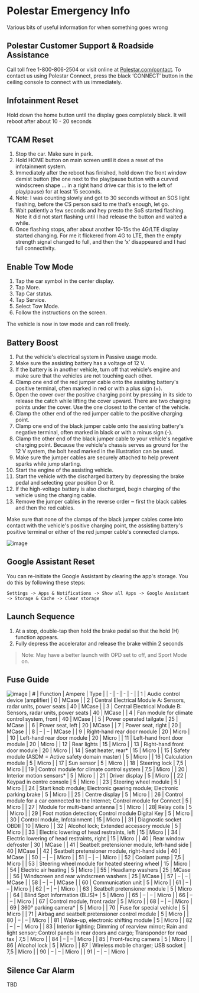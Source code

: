# Polestar Emergency Info

Various bits of useful information for when something goes wrong

## Polestar Customer Support & Roadside Assistance

Call toll free 1-800-806-2504 or visit online at [Polestar.com/contact](https://Polestar.com/contact). To contact us using Polestar Connect, press the black ‘CONNECT’ button in the ceiling console to connect with us immediately.

## Infotainment Reset

Hold down the home button until the display goes completely black. It will reboot after about 10 - 20 seconds

## TCAM Reset

1. Stop the car. Make sure in park.
2. Hold HOME button on main screen until it does a reset of the infotainment system.
3. Immediately after the reboot has finished, hold down the front window demist button (the one next to the play/pause button with a curved windscreen shape ... in a right hand drive car this is to the left of play/pause) for at least 15 seconds.
4. Note: I was counting slowly and got to 30 seconds without an SOS light flashing, before the CS person said to me that’s enough, let go.
5. Wait patiently a few seconds and hey presto the SoS started flashing. Note it did not start flashing until I had release the button and waited a while.
6. Once flashing stops, after about another 10-15s the 4G/LTE display started changing. For me it flickered from 4G to LTE, then the empty strength signal changed to full, and then the ‘x’ disappeared and I had full connectivity.

## Enable Tow Mode

1. Tap the car symbol in the center display.
2. Tap More.
3. Tap Car status.
4. Tap Service.
5. Select Tow Mode.
6. Follow the instructions on the screen.

The vehicle is now in tow mode and can roll freely.

## Battery Boost

1. Put the vehicle's electrical system in Passive usage mode.
2. Make sure the assisting battery has a voltage of 12 V.
3. If the battery is in another vehicle, turn off that vehicle's engine and make sure that the vehicles are not touching each other.
4. Clamp one end of the red jumper cable onto the assisting battery's positive terminal, often marked in red or with a plus sign (+).
5. Open the cover over the positive charging point by pressing in its side to release the catch while lifting the cover upward. There are two charging points under the cover. Use the one closest to the center of the vehicle.
6. Clamp the other end of the red jumper cable to the positive charging point.
7. Clamp one end of the black jumper cable onto the assisting battery's negative terminal, often marked in black or with a minus sign (-).
8. Clamp the other end of the black jumper cable to your vehicle's negative charging point. Because the vehicle's chassis serves as ground for the 12 V system, the bolt head marked in the illustration can be used.
9. Make sure the jumper cables are securely attached to help prevent sparks while jump starting.
10. Start the engine of the assisting vehicle.
11. Start the vehicle with the discharged battery by depressing the brake pedal and selecting gear position D or R.
12. If the high-voltage battery is also discharged, begin charging of the vehicle using the charging cable.
13. Remove the jumper cables in the reverse order ‒ first the black cables and then the red cables.

Make sure that none of the clamps of the black jumper cables come into contact with the vehicle's positive charging point, the assisting battery's positive terminal or either of the red jumper cable's connected clamps.

![image](https://user-images.githubusercontent.com/1222810/167464833-a5950991-7025-463c-90bd-276225e3fe18.png)

## Google Assistant Reset

You can re-initiate the Google Assistant by clearing the app's storage. You do this by following these steps: 

`Settings -> Apps & Notifications -> Show all Apps -> Google Assistant -> Storage & Cache -> Clear storage`

## Launch Sequence

1. At a stop, double-tap then hold the brake pedal so that the hold (H) function appears. 
1. Fully depress the accelerator and release the brake within 2 seconds

> Note: May have a better launch with OPD set to off, and Sport Mode on.

## Fuse Guide
![image](https://user-images.githubusercontent.com/1222810/167455377-04a9e6cc-ab51-44af-b7f5-3c75c4840516.png)
| # | Function | Ampere | Type |
| - | - | - | - |
| 1 | Audio control device (amplifier)	 | 0 | MCase |
| 2 | Central Electrical Module A: Sensors, radar units, power seats | 40 | MCase |
| 3 | Central Electrical Module B: Sensors, radar units, power seats | 40 | MCase |
| 4 | Fan module for climate control system, front | 40 | MCase |
| 5 | Power operated tailgate | 25 | MCase |
| 6 | Power seat, left | 20 | MCase |
| 7 | Power seat, right | 20 | MCase |
| 8 | – | – | MCase |
| 9 | Right-hand rear door module | 20 | Micro |
| 10 | Left-hand rear door module | 20 | Micro |
| 11 | Left-hand front door module | 20 | Micro |
| 12 | Rear lights | 15 | Micro |
| 13 | Right-hand front door module | 20 | Micro |
| 14 | Seat heater, rear* | 15 | Micro |
| 15 | Safety module (ASDM = Active safety domain master) | 5 | Micro |
| 16 | Calculation module | 5 | Micro |
| 17 | Sun sensor | 5 | Micro |
| 18 | Steering lock | 7,5 | Micro |
| 19 | Control module for climate control system | 7,5 | Micro |
| 20 | Interior motion sensors* | 5 | Micro |
| 21 | Driver display | 5 | Micro |
| 22 | Keypad in centre console | 5 | Micro |
| 23 | Steering wheel module | 5 | Micro |
| 24 | Start knob module; Electronic gearing module; Electronic parking brake | 5 | Micro |
| 25 | Centre display | 5 | Micro |
| 26 | Control module for a car connected to the Internet; Control module for Connect | 5 | Micro |
| 27 | Module for multi-band antenna | 5 | Micro |
| 28| Relay coils | 5 | Micro |
| 29 | Foot motion detection; Control module Digital Key | 5 | Micro |
| 30 | Control module, Infotainment | 15 | Micro |
| 31 | Diagnostic socket OBDII | 10 | Micro |
| 32 | Alcohol lock; Extended accessory module | 5 | Micro |
| 33 | Electric lowering of head restraints, left | 15 | Micro |
| 34 | Electric lowering of head restraints, right | 15 | Micro |
| 40 | Rear window defroster | 30 | MCase |
| 41 | Seatbelt pretensioner module, left-hand side | 40 | MCase |
| 42 | Seatbelt pretensioner module, right-hand side | 40 | MCase |
| 50 | – | – | Micro |
| 51 | – | – | Micro |
| 52 | Coolant pump | 7,5 | Micro |
| 53 | Steering wheel module for heated steering wheel | 15 | Micro |
| 54 | Electric air heating | 5 | Micro |
| 55 | Headlamp washers | 25 | MCase |
| 56 | Windscreen and rear windscreen washers | 25 | MCase |
| 57 | – | – | MCase |
| 58 | – | – | MCase |
| 60 | Communication unit | 5 | Micro |
| 61 | – | – | Micro |
| 62 | – | – | Micro |
| 63 | Seatbelt pretensioner module | 5 | Micro |
| 64 | Blind Spot Information (BLIS)* | 5 | Micro |
| 65 | – | – | Micro |
| 66 | – | – | Micro |
| 67 | Control module, front radar | 5 | Micro |
| 68 | – | – | Micro |
| 69 | 360° parking camera* | 5 | Micro |
| 70 | Fuse for special vehicle | 5 | Micro |
| 71 | Airbag and seatbelt pretensioner control module | 5 | Micro |
| 80 | – | – | Micro |
| 81 | Wake-up, electronic shifting module | 5 | Micro |
| 82 | – | – | Micro |
| 83 | Interior lighting; Dimming of rearview mirror; Rain and light sensor; Control panels in rear doors and cargo; Transponder for road tax | 7,5 | Micro |
| 84 | – | – | Micro |
| 85 | Front-facing camera | 5 | Micro |
| 86 | Alcohol lock | 5 | Micro |
| 87 | Wireless mobile charger; USB socket | 7,5 | Micro |
| 90 | – | – | Micro |
| 91 | – | – | Micro |

## Silence Car Alarm

TBD
